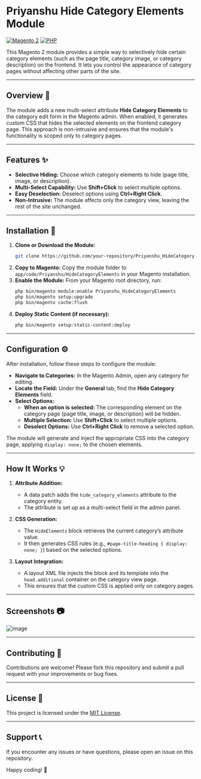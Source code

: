 
# Priyanshu Hide Category Elements Module

[![Magento 2](https://img.shields.io/badge/Magento-2.x-blue)](https://magento.com) [![PHP](https://img.shields.io/badge/PHP-7.3%2B-blue)](https://php.net)

This Magento 2 module provides a simple way to selectively hide certain category elements (such as the page title, category image, or category description) on the frontend. It lets you control the appearance of category pages without affecting other parts of the site.

---

## Overview :eyes:
The module adds a new multi-select attribute **Hide Category Elements** to the category edit form in the Magento admin. When enabled, it generates custom CSS that hides the selected elements on the frontend category page. This approach is non-intrusive and ensures that the module's functionality is scoped only to category pages.

---

## Features :sparkles:
- **Selective Hiding:** Choose which category elements to hide (page title, image, or description).
- **Multi-Select Capability:** Use **Shift+Click** to select multiple options.
- **Easy Deselection:** Deselect options using **Ctrl+Right Click**.
- **Non-Intrusive:** The module affects only the category view, leaving the rest of the site unchanged.

---

## Installation :wrench:
1. **Clone or Download the Module:**
   ```bash
   git clone https://github.com/your-repository/Priyanshu_HideCategoryElements.git
   ```
2. **Copy to Magento:**
   Copy the module folder to `app/code/Priyanshu/HideCategoryElements` in your Magento installation.
3. **Enable the Module:**
   From your Magento root directory, run:
   ```bash
   php bin/magento module:enable Priyanshu_HideCategoryElements
   php bin/magento setup:upgrade
   php bin/magento cache:flush
   ```
4. **Deploy Static Content (if necessary):**
   ```bash
   php bin/magento setup:static-content:deploy
   ```

---

## Configuration :gear:
After installation, follow these steps to configure the module:

- **Navigate to Categories:** In the Magento Admin, open any category for editing.
- **Locate the Field:** Under the **General** tab, find the **Hide Category Elements** field.
- **Select Options:**  
  - **When an option is selected:** The corresponding element on the category page (page title, image, or description) will be hidden.
  - **Multiple Selection:** Use **Shift+Click** to select multiple options.
  - **Deselect Options:** Use **Ctrl+Right Click** to remove a selected option.

The module will generate and inject the appropriate CSS into the category page, applying `display: none;` to the chosen elements.

---

## How It Works :bulb:
1. **Attribute Addition:**
   - A data patch adds the `hide_category_elements` attribute to the category entity.
   - The attribute is set up as a multi-select field in the admin panel.

2. **CSS Generation:**
   - The `HideElements` block retrieves the current category’s attribute value.
   - It then generates CSS rules (e.g., `#page-title-heading { display: none; }`) based on the selected options.

3. **Layout Integration:**
   - A layout XML file injects the block and its template into the `head.additional` container on the category view page.
   - This ensures that the custom CSS is applied only on category pages.

---

## Screenshots :camera:
![image](https://github.com/user-attachments/assets/0a68c342-63ce-4de7-be2b-d890000db019)


---

## Contributing :handshake:
Contributions are welcome! Please fork this repository and submit a pull request with your improvements or bug fixes.

---

## License :page_facing_up:
This project is licensed under the [MIT License](LICENSE).

---

## Support :telephone_receiver:
If you encounter any issues or have questions, please open an issue on this repository.

Happy coding! :rocket:
```
